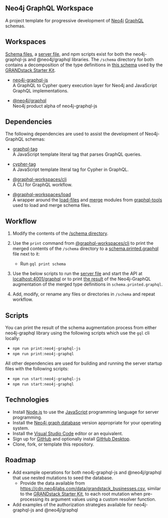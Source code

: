 ## Neo4j GraphQL Workspace
A project template for progressive development of [Neo4j](https://neo4j.com/product/neo4j-graph-database/) [GraphQL](https://graphql.org/) schemas.

## Workspaces
[Schema files](https://github.com/michaeldgraham/neo4j-graphql-workspace/tree/main/neo4j-graphql-js/schema), a [server file](https://github.com/michaeldgraham/neo4j-graphql-workspace/blob/main/neo4j-graphql-js/index.js), and npm scripts exist for both the neo4j-graphql-js and @neo4j/graphql libraries. The `/schema` directory for both contains a decomposition of the type definitions in [this schema](https://github.com/grand-stack/grand-stack-starter/blob/master/api/src/schema.graphql) used by the [GRANDstack Starter Kit](https://github.com/grand-stack/grand-stack-starter).

* [neo4j-graphql-js](https://www.npmjs.com/package/neo4j-graphql-js)<br>
  A GraphQL to Cypher query execution layer for Neo4j and JavaScript GraphQL implementations.
  <br>

* [@neo4j/graphql](https://www.npmjs.com/package/@neo4j/graphql)<br>
  Neo4j product alpha of neo4j-graphql-js

## Dependencies
The following dependencies are used to assist the development of Neo4j-GraphQL schemas:

* [graphql-tag](https://www.npmjs.com/package/graphql-tag)<br>
  A JavaScript template literal tag that parses GraphQL queries.
  <br>

* [cypher-tag](https://www.npmjs.com/package/cypher-tag)<br>
  A JavaScript template literal tag for Cypher in GraphQL.
  <br>

* [@graphql-workspaces/cli](https://www.npmjs.com/package/@graphql-workspaces/cli)<br>
  A CLI for GraphQL workflow.
  <br>

* [@graphql-workspaces/load](https://www.npmjs.com/package/@graphql-workspaces/load)<br>
  A wrapper around the [load-files](https://www.graphql-tools.com/docs/api/modules/load-files) and [merge](https://www.graphql-tools.com/docs/api/modules/merge#mergetypedefs) modules from [graphql-tools](https://www.graphql-tools.com/docs/schema-merging#merging-type-definitions) used to load and merge schema files.
 
## Workflow
1. Modify the contents of the [/schema directory](https://github.com/michaeldgraham/neo4j-graphql-workspace/tree/main/neo4j-graphql-js/schema).

2. Use the `print` command from [@graphql-workspaces/cli](https://www.npmjs.com/package/@graphql-workspaces/cli) to print the merged contents of the `/schema` directory to a [schema.printed.graphql](https://github.com/michaeldgraham/neo4j-graphql-workspace/blob/main/neo4j-graphql-js/schema.printed.graphql) file next to it:
    
    * Run `gql print schema`

3. Use the below scripts to run the [server file](https://github.com/michaeldgraham/neo4j-graphql-workspace/blob/main/neo4j-graphql-js/index.js) and start the API at [localhost:4001/graphql](https://github.com/michaeldgraham/neo4j-graphql-workspace/blob/514d4caa9e24ccbfbb7c4fd153ffb73f680362dc/neo4j-graphql-js/index.js#L41) or to print [the result](https://github.com/michaeldgraham/neo4j-graphql-workspace/blob/main/neo4j-graphql-js/augmented-schema.printed.graphql) of the Neo4j-GraphQL augmentation of the merged type definitions in `schema.printed.graphql`.

4. Add, modify, or rename any files or directories in `/schema` and repeat workflow.

## Scripts
You can print the result of the schema augmentation process from either neo4j-graphql library using the following scripts which use the `gql` cli locally:

* `npm run print:neo4j-graphql-js`
* `npm run print:neo4j-graphql`

All other dependencies are used for building and running the server startup files with the following scripts:

* `npm run start:neo4j-graphql-js`
* `npm run start:neo4j-graphql`

## Technologies
  * Install [Node.js](https://nodejs.org/en/) to use the [JavaScript](https://developer.mozilla.org/en-US/docs/Web/JavaScript) programming language for server programming.
  * Install the [Neo4j graph database](https://neo4j.com/download/) version appropriate for your operating system.
  * Install the [Visual Studio Code](https://code.visualstudio.com/) editor or an equivalent.
  * Sign up for [GitHub](https://github.com/) and optionally install [GitHub Desktop](https://desktop.github.com/).
  * Clone, fork, or template this repository.
## Roadmap
  * Add example operations for both neo4j-graphql-js and @neo4j/graphql that use nested mutations to seed the database.
    * Provide the data available from https://cdn.neo4jlabs.com/data/grandstack_businesses.csv, similar to the [GRANDstack Starter Kit](https://github.com/grand-stack/grand-stack-starter/blob/master/api/src/seed/seed-mutations.js), to each root mutation when pre-processing its argument values using a custom resolver function. 
  * Add examples of the authorization strategies available for neo4j-graphql-js and @neo4j/graphql
